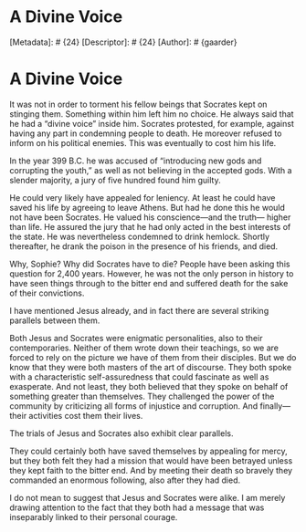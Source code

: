 # A Divine Voice
[Metadata]: # {24}
[Descriptor]: # {24}
[Author]: # {gaarder}
# A Divine Voice
It was not in order to torment his fellow beings that Socrates kept on stinging
them. Something within him left him no choice. He always said that he had a
“divine voice” inside him. Socrates protested, for example, against having any
part in condemning people to death. He moreover refused to inform on his
political enemies. This was eventually to cost him his life.

In the year 399 B.C. he was accused of “introducing new gods and corrupting the
youth,” as well as not believing in the accepted gods. With a slender majority,
a jury of five hundred found him guilty.

He could very likely have appealed for leniency. At least he could have saved
his life by agreeing to leave Athens. But had he done this he would not have
been Socrates. He valued his conscience—and the truth— higher than life. He
assured the jury that he had only acted in the best interests of the state. He
was nevertheless condemned to drink hemlock. Shortly thereafter, he drank the
poison in the presence of his friends, and died.

Why, Sophie? Why did Socrates have to die? People have been asking this
question for 2,400 years. However, he was not the only person in history to
have seen things through to the bitter end and suffered death for the sake of
their convictions.

I have mentioned Jesus already, and in fact there are several striking
parallels between them.

Both Jesus and Socrates were enigmatic personalities, also to their
contemporaries. Neither of them wrote down their teachings, so we are forced to
rely on the picture we have of them from their disciples. But we do know that
they were both masters of the art of discourse. They both spoke with a
characteristic self-assuredness that could fascinate as well as exasperate. And
not least, they both believed that they spoke on behalf of something greater
than themselves. They challenged the power of the community by criticizing all
forms of injustice and corruption. And finally—their activities cost them their
lives.

The trials of Jesus and Socrates also exhibit clear parallels.

They could certainly both have saved themselves by appealing for mercy, but
they both felt they had a mission that would have been betrayed unless they
kept faith to the bitter end. And by meeting their death so bravely they
commanded an enormous following, also after they had died.

I do not mean to suggest that Jesus and Socrates were alike. I am merely
drawing attention to the fact that they both had a message that was inseparably
linked to their personal courage.

